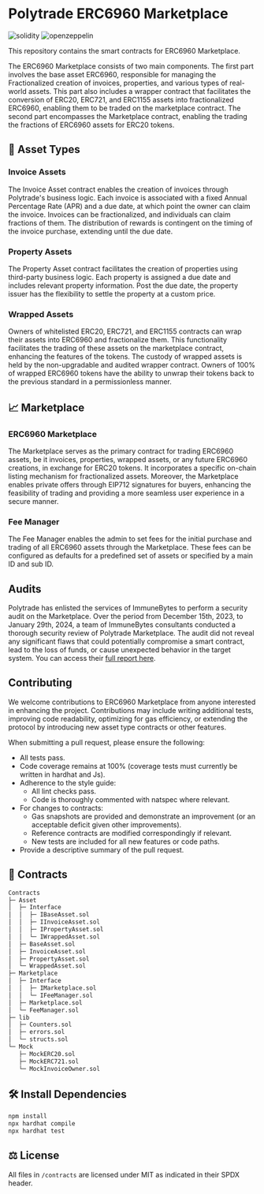 # Polytrade ERC6960 Marketplace

![solidity](https://img.shields.io/badge/Solidity-e6e6e6?style=for-the-badge&logo=solidity&logoColor=black) ![openzeppelin](https://img.shields.io/badge/OpenZeppelin-4E5EE4?logo=OpenZeppelin&logoColor=fff&style=for-the-badge)

This repository contains the smart contracts for ERC6960 Marketplace.

The ERC6960 Marketplace consists of two main components. The first part involves the base asset ERC6960, responsible for managing the Fractionalized creation of invoices, properties, and various types of real-world assets. This part also includes a wrapper contract that facilitates the conversion of ERC20, ERC721, and ERC1155 assets into fractionalized ERC6960, enabling them to be traded on the marketplace contract. The second part encompasses the Marketplace contract, enabling the trading the fractions of ERC6960 assets for ERC20 tokens.

## 💸 Asset Types

### Invoice Assets

The Invoice Asset contract enables the creation of invoices through Polytrade's business logic. Each invoice is associated with a fixed Annual Percentage Rate (APR) and a due date, at which point the owner can claim the invoice. Invoices can be fractionalized, and individuals can claim fractions of them. The distribution of rewards is contingent on the timing of the invoice purchase, extending until the due date.

### Property Assets

The Property Asset contract facilitates the creation of properties using third-party business logic. Each property is assigned a due date and includes relevant property information. Post the due date, the property issuer has the flexibility to settle the property at a custom price.

### Wrapped Assets

Owners of whitelisted ERC20, ERC721, and ERC1155 contracts can wrap their assets into ERC6960 and fractionalize them. This functionality facilitates the trading of these assets on the marketplace contract, enhancing the features of the tokens. The custody of wrapped assets is held by the non-upgradable and audited wrapper contract. Owners of 100% of wrapped ERC6960 tokens have the ability to unwrap their tokens back to the previous standard in a permissionless manner.

## 📈 Marketplace

### ERC6960 Marketplace

The Marketplace serves as the primary contract for trading ERC6960 assets, be it invoices, properties, wrapped assets, or any future ERC6960 creations, in exchange for ERC20 tokens. It incorporates a specific on-chain listing mechanism for fractionalized assets. Moreover, the Marketplace enables private offers through EIP712 signatures for buyers, enhancing the feasibility of trading and providing a more seamless user experience in a secure manner.

### Fee Manager

The Fee Manager enables the admin to set fees for the initial purchase and trading of all ERC6960 assets through the Marketplace. These fees can be configured as defaults for a predefined set of assets or specified by a main ID and sub ID.

## Audits

Polytrade has enlisted the services of ImmuneBytes to perform a security audit on the Marketplace. Over the period from December 15th, 2023, to January 29th, 2024, a team of ImmuneBytes consultants conducted a thorough security review of Polytrade Marketplace. The audit did not reveal any significant flaws that could potentially compromise a smart contract, lead to the loss of funds, or cause unexpected behavior in the target system. You can access their [full report here](<./audits/PolyTrade(NFT%20Marketplace)-Audit%20Report-ImmuneBytes.pdf>).

## Contributing

We welcome contributions to ERC6960 Marketplace from anyone interested in enhancing the project. Contributions may include writing additional tests, improving code readability, optimizing for gas efficiency, or extending the protocol by introducing new asset type contracts or other features.

When submitting a pull request, please ensure the following:

- All tests pass.
- Code coverage remains at 100% (coverage tests must currently be written in hardhat and Js).
- Adherence to the style guide:
  - All lint checks pass.
  - Code is thoroughly commented with natspec where relevant.
- For changes to contracts:
  - Gas snapshots are provided and demonstrate an improvement (or an acceptable deficit given other improvements).
  - Reference contracts are modified correspondingly if relevant.
  - New tests are included for all new features or code paths.
- Provide a descriptive summary of the pull request.

## 📝 Contracts

```bash
Contracts
├─ Asset
│  ├─ Interface
│  │  ├─ IBaseAsset.sol
│  │  ├─ IInvoiceAsset.sol
│  │  ├─ IPropertyAsset.sol
│  │  └─ IWrappedAsset.sol
│  ├─ BaseAsset.sol
│  ├─ InvoiceAsset.sol
│  ├─ PropertyAsset.sol
│  └─ WrappedAsset.sol
├─ Marketplace
│  ├─ Interface
│  │  ├─ IMarketplace.sol
│  │  └─ IFeeManager.sol
│  ├─ Marketplace.sol
│  └─ FeeManager.sol
├─ lib
│  ├─ Counters.sol
│  ├─ errors.sol
│  └─ structs.sol
└─ Mock
   ├─ MockERC20.sol
   ├─ MockERC721.sol
   └─ MockInvoiceOwner.sol
```

## 🛠️ Install Dependencies

```bash
npm install
npx hardhat compile
npx hardhat test
```

## ⚖️ License

All files in `/contracts` are licensed under MIT as indicated in their SPDX header.

